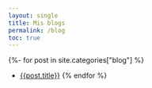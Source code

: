 ```yaml
---
layout: single
title: Mis blogs
permalink: /blog
toc: true
---
```


{%- for post in site.categories["blog"] %}
* [{{post.title}}]({{post.url}})
{% endfor %}
